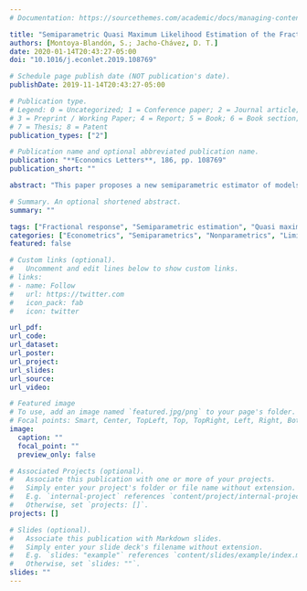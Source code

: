 ```yaml
---
# Documentation: https://sourcethemes.com/academic/docs/managing-content/

title: "Semiparametric Quasi Maximum Likelihood Estimation of the Fractional Response Model"
authors: [Montoya-Blandón, S.; Jacho-Chávez, D. T.]
date: 2020-01-14T20:43:27-05:00
doi: "10.1016/j.econlet.2019.108769"

# Schedule page publish date (NOT publication's date).
publishDate: 2019-11-14T20:43:27-05:00

# Publication type.
# Legend: 0 = Uncategorized; 1 = Conference paper; 2 = Journal article;
# 3 = Preprint / Working Paper; 4 = Report; 5 = Book; 6 = Book section;
# 7 = Thesis; 8 = Patent
publication_types: ["2"]

# Publication name and optional abbreviated publication name.
publication: "**Economics Letters**, 186, pp. 108769"
publication_short: ""

abstract: "This paper proposes a new semiparametric estimator of models where the response random variable is a fraction. The estimator is constructed by optimizing a semiparametric quasi-maximum likelihood that utilizes kernel smoothing. Under suitable conditions, the consistency and asymptotic normality of the proposed estimator is established allowing for data-driven bandwidth choices as well as random trimming, and its flexibility and robustness are showcased in a Monte Carlo experiment and an empirical application."

# Summary. An optional shortened abstract.
summary: ""

tags: ["Fractional response", "Semiparametric estimation", "Quasi maximum likelihood", "Misspecification"]
categories: ["Econometrics", "Semiparametrics", "Nonparametrics", "Limited Dependent Variables"]
featured: false

# Custom links (optional).
#   Uncomment and edit lines below to show custom links.
# links:
# - name: Follow
#   url: https://twitter.com
#   icon_pack: fab
#   icon: twitter

url_pdf:
url_code:
url_dataset:
url_poster:
url_project:
url_slides:
url_source:
url_video:

# Featured image
# To use, add an image named `featured.jpg/png` to your page's folder. 
# Focal points: Smart, Center, TopLeft, Top, TopRight, Left, Right, BottomLeft, Bottom, BottomRight.
image:
  caption: ""
  focal_point: ""
  preview_only: false

# Associated Projects (optional).
#   Associate this publication with one or more of your projects.
#   Simply enter your project's folder or file name without extension.
#   E.g. `internal-project` references `content/project/internal-project/index.md`.
#   Otherwise, set `projects: []`.
projects: []

# Slides (optional).
#   Associate this publication with Markdown slides.
#   Simply enter your slide deck's filename without extension.
#   E.g. `slides: "example"` references `content/slides/example/index.md`.
#   Otherwise, set `slides: ""`.
slides: ""
---
```

